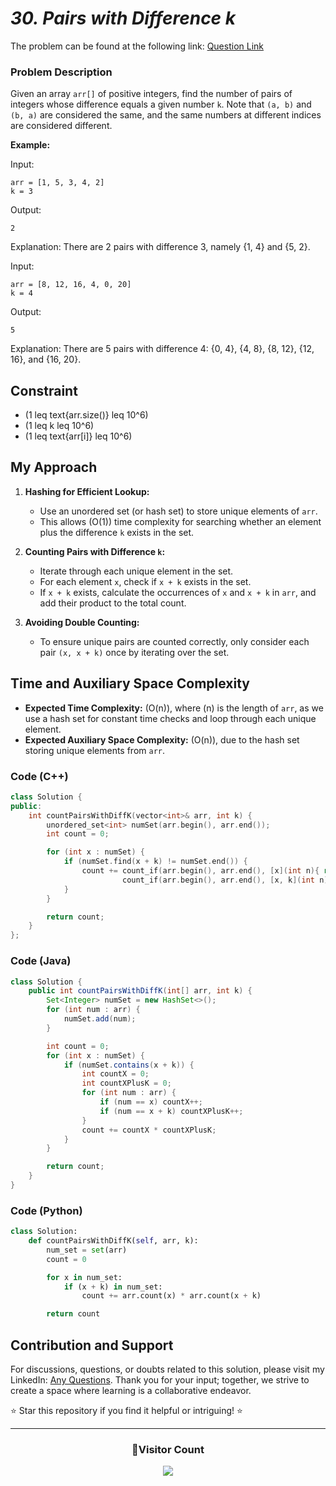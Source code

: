 # _30. Pairs with Difference k_

The problem can be found at the following link: [Question Link](https://www.geeksforgeeks.org/problems/pairs-with-difference-k1713/1)

### Problem Description

Given an array `arr[]` of positive integers, find the number of pairs of integers whose difference equals a given number `k`. Note that `(a, b)` and `(b, a)` are considered the same, and the same numbers at different indices are considered different.

**Example:**

Input:

```plaintext
arr = [1, 5, 3, 4, 2]
k = 3
```

Output:

```plaintext
2
```

Explanation: There are 2 pairs with difference 3, namely {1, 4} and {5, 2}.

Input:

```plaintext
arr = [8, 12, 16, 4, 0, 20]
k = 4
```

Output:

```plaintext
5
```

Explanation: There are 5 pairs with difference 4: {0, 4}, {4, 8}, {8, 12}, {12, 16}, and {16, 20}.

## Constraint

- (1 leq text{arr.size()} leq 10^6)
- (1 leq k leq 10^6)
- (1 leq text{arr[i]} leq 10^6)

## My Approach

1. **Hashing for Efficient Lookup:**

   - Use an unordered set (or hash set) to store unique elements of `arr`.
   - This allows \(O(1)\) time complexity for searching whether an element plus the difference `k` exists in the set.

2. **Counting Pairs with Difference `k`:**

   - Iterate through each unique element in the set.
   - For each element `x`, check if `x + k` exists in the set.
   - If `x + k` exists, calculate the occurrences of `x` and `x + k` in `arr`, and add their product to the total count.

3. **Avoiding Double Counting:**
   - To ensure unique pairs are counted correctly, only consider each pair `(x, x + k)` once by iterating over the set.

## Time and Auxiliary Space Complexity

- **Expected Time Complexity:** \(O(n)\), where \(n\) is the length of `arr`, as we use a hash set for constant time checks and loop through each unique element.
- **Expected Auxiliary Space Complexity:** \(O(n)\), due to the hash set storing unique elements from `arr`.

### Code (C++)

```cpp
class Solution {
public:
    int countPairsWithDiffK(vector<int>& arr, int k) {
        unordered_set<int> numSet(arr.begin(), arr.end());
        int count = 0;

        for (int x : numSet) {
            if (numSet.find(x + k) != numSet.end()) {
                count += count_if(arr.begin(), arr.end(), [x](int n){ return n == x; }) *
                         count_if(arr.begin(), arr.end(), [x, k](int n){ return n == x + k; });
            }
        }

        return count;
    }
};
```

### Code (Java)

```java
class Solution {
    public int countPairsWithDiffK(int[] arr, int k) {
        Set<Integer> numSet = new HashSet<>();
        for (int num : arr) {
            numSet.add(num);
        }

        int count = 0;
        for (int x : numSet) {
            if (numSet.contains(x + k)) {
                int countX = 0;
                int countXPlusK = 0;
                for (int num : arr) {
                    if (num == x) countX++;
                    if (num == x + k) countXPlusK++;
                }
                count += countX * countXPlusK;
            }
        }

        return count;
    }
}
```

### Code (Python)

```python
class Solution:
    def countPairsWithDiffK(self, arr, k):
        num_set = set(arr)
        count = 0

        for x in num_set:
            if (x + k) in num_set:
                count += arr.count(x) * arr.count(x + k)

        return count
```

## Contribution and Support

For discussions, questions, or doubts related to this solution, please visit my LinkedIn: [Any Questions](https://www.linkedin.com/in/patel-hetkumar-sandipbhai-8b110525a/). Thank you for your input; together, we strive to create a space where learning is a collaborative endeavor.

⭐ Star this repository if you find it helpful or intriguing! ⭐

---

<div align="center">
  <h3><b>📍Visitor Count</b></h3>
</div>

<p align="center">
  <img src="https://profile-counter.glitch.me/Hunterdii/count.svg" />  
</p>
